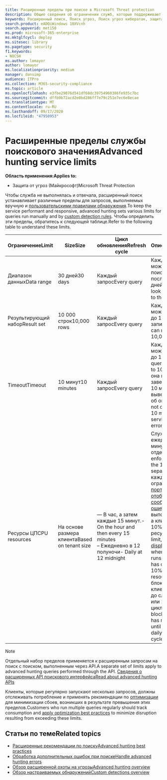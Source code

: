 ```yaml
---
title: Расширенные пределы при поиске в Microsoft Threat protection
description: Общие сведения об ограничении служб, которые поддерживают службу расширенного поискового запросы
keywords: Расширенный поиск, Поиск угроз, Поиск угроз кибератак, защита от угроз Майкрософт, Microsoft 365, MTP, m365, поиск, запрос, телеметрии, схема, Кусто, ограничение использования ЦП, ограничение числа запросов, ресурсы, максимальные результаты
search.product: eADQiWindows 10XVcnh
search.appverid: met150
ms.prod: microsoft-365-enterprise
ms.mktglfcycl: deploy
ms.sitesec: library
ms.pagetype: security
f1.keywords:
- NOCSH
ms.author: lomayor
author: lomayor
ms.localizationpriority: medium
manager: dansimp
audience: ITPro
ms.collection: M365-security-compliance
ms.topic: article
ms.openlocfilehash: e3fbe29076d541df68dc39754960386fe935c7bc
ms.sourcegitcommit: dffb9b72acd2e0bd286ff7e79c251e7ec6e8ecae
ms.translationtype: MT
ms.contentlocale: ru-RU
ms.lasthandoff: 09/17/2020
ms.locfileid: "47950953"
---
```

# <a name="advanced-hunting-service-limits"></a><span data-ttu-id="7119b-104">Расширенные пределы службы поискового значения</span><span class="sxs-lookup"><span data-stu-id="7119b-104">Advanced hunting service limits</span></span>

<span data-ttu-id="7119b-105">**Область применения:**</span><span class="sxs-lookup"><span data-stu-id="7119b-105">**Applies to:**</span></span>
- <span data-ttu-id="7119b-106">Защита от угроз (Майкрософт)</span><span class="sxs-lookup"><span data-stu-id="7119b-106">Microsoft Threat Protection</span></span>

<span data-ttu-id="7119b-107">Чтобы служба не выполнялась и отвечала, расширенный поиск устанавливает различные пределы для запросов, выполняемых вручную и [пользовательскими правилами обнаружения](custom-detection-rules.md).</span><span class="sxs-lookup"><span data-stu-id="7119b-107">To keep the service performant and responsive, advanced hunting sets various limits for queries run manually and by [custom detection rules](custom-detection-rules.md).</span></span> <span data-ttu-id="7119b-108">Чтобы определить эти пределы, обратитесь к следующей таблице.</span><span class="sxs-lookup"><span data-stu-id="7119b-108">Refer to the following table to understand these limits.</span></span>

| <span data-ttu-id="7119b-109">Ограничение</span><span class="sxs-lookup"><span data-stu-id="7119b-109">Limit</span></span> | <span data-ttu-id="7119b-110">Size</span><span class="sxs-lookup"><span data-stu-id="7119b-110">Size</span></span> | <span data-ttu-id="7119b-111">Цикл обновления</span><span class="sxs-lookup"><span data-stu-id="7119b-111">Refresh cycle</span></span> | <span data-ttu-id="7119b-112">Описание</span><span class="sxs-lookup"><span data-stu-id="7119b-112">Description</span></span> |
|--|--|--|--|
| <span data-ttu-id="7119b-113">Диапазон данных</span><span class="sxs-lookup"><span data-stu-id="7119b-113">Data range</span></span> | <span data-ttu-id="7119b-114">30 дней</span><span class="sxs-lookup"><span data-stu-id="7119b-114">30 days</span></span> | <span data-ttu-id="7119b-115">Каждый запрос</span><span class="sxs-lookup"><span data-stu-id="7119b-115">Every query</span></span> | <span data-ttu-id="7119b-116">Каждый запрос может выполнять поиск данных за последние 30 дней.</span><span class="sxs-lookup"><span data-stu-id="7119b-116">Each query can look up data from up to the past 30 days.</span></span> |
| <span data-ttu-id="7119b-117">Результирующий набор</span><span class="sxs-lookup"><span data-stu-id="7119b-117">Result set</span></span> | <span data-ttu-id="7119b-118">10 000 строк</span><span class="sxs-lookup"><span data-stu-id="7119b-118">10,000 rows</span></span> | <span data-ttu-id="7119b-119">Каждый запрос</span><span class="sxs-lookup"><span data-stu-id="7119b-119">Every query</span></span> | <span data-ttu-id="7119b-120">Каждый запрос может возвращать до 10 000 записей.</span><span class="sxs-lookup"><span data-stu-id="7119b-120">Each query can return up to 10,000 records.</span></span> |
| <span data-ttu-id="7119b-121">Timeout</span><span class="sxs-lookup"><span data-stu-id="7119b-121">Timeout</span></span> | <span data-ttu-id="7119b-122">10 минут</span><span class="sxs-lookup"><span data-stu-id="7119b-122">10 minutes</span></span> | <span data-ttu-id="7119b-123">Каждый запрос</span><span class="sxs-lookup"><span data-stu-id="7119b-123">Every query</span></span> | <span data-ttu-id="7119b-124">Каждый запрос может выполняться до 10 минут.</span><span class="sxs-lookup"><span data-stu-id="7119b-124">Each query can run for up to 10 minutes.</span></span> <span data-ttu-id="7119b-125">Если она не будет завершена в течение 10 минут, служба выведет сообщение об ошибке.</span><span class="sxs-lookup"><span data-stu-id="7119b-125">If it does not complete within 10 minutes, the service displays an error.</span></span>
| <span data-ttu-id="7119b-126">Ресурсы ЦП</span><span class="sxs-lookup"><span data-stu-id="7119b-126">CPU resources</span></span> | <span data-ttu-id="7119b-127">На основе размера клиента</span><span class="sxs-lookup"><span data-stu-id="7119b-127">Based on tenant size</span></span> | <span data-ttu-id="7119b-128">— В час, а затем каждые 15 минут.</span><span class="sxs-lookup"><span data-stu-id="7119b-128">- On the hour and then every 15 minutes</span></span><br><span data-ttu-id="7119b-129">– Ежедневно в 12 полуночи</span><span class="sxs-lookup"><span data-stu-id="7119b-129">- Daily at 12 midnight</span></span> | <span data-ttu-id="7119b-130">Служба применяет ежедневный и 15 минутный лимит отдельно.</span><span class="sxs-lookup"><span data-stu-id="7119b-130">The service enforces the daily and the 15-minute limit separately.</span></span> <span data-ttu-id="7119b-131">Для каждого ограничения на [портале отображается сообщение об ошибке](advanced-hunting-errors.md) при выполнении запроса, а клиент потребляет 10% выделенных ресурсов.</span><span class="sxs-lookup"><span data-stu-id="7119b-131">For each limit, the [portal displays an error](advanced-hunting-errors.md) whenever a query runs and the tenant has consumed over 10% of allocated resources.</span></span> <span data-ttu-id="7119b-132">Запросы блокируются, если клиент достиг 100% до следующего дня или 15 минутного цикла.</span><span class="sxs-lookup"><span data-stu-id="7119b-132">Queries are blocked if the tenant has reached 100% until after the next daily or 15-minute cycle.</span></span> |

>[!NOTE] 
><span data-ttu-id="7119b-133">Отдельный набор пределов применяется к расширенным запросам на поиск с поиском, выполненным через API.</span><span class="sxs-lookup"><span data-stu-id="7119b-133">A separate set of limits apply to advanced hunting queries performed through the API.</span></span> [<span data-ttu-id="7119b-134">Сведения о расширенных API поискового интерфейса</span><span class="sxs-lookup"><span data-stu-id="7119b-134">Read about advanced hunting APIs</span></span>](https://docs.microsoft.com/microsoft-365/security/mtp/api-advanced-hunting)

<span data-ttu-id="7119b-135">Клиенты, которые регулярно запускают несколько запросов, должны отслеживать потребление и применять рекомендации по [оптимизации](advanced-hunting-best-practices.md) для минимизации сбоев, возникших в результате превышения этих пределов.</span><span class="sxs-lookup"><span data-stu-id="7119b-135">Customers who run multiple queries regularly should track consumption and [apply optimization best practices](advanced-hunting-best-practices.md) to minimize disruption resulting from exceeding these limits.</span></span>

## <a name="related-topics"></a><span data-ttu-id="7119b-136">Статьи по теме</span><span class="sxs-lookup"><span data-stu-id="7119b-136">Related topics</span></span>

- [<span data-ttu-id="7119b-137">Расширенные рекомендации по поиску</span><span class="sxs-lookup"><span data-stu-id="7119b-137">Advanced hunting best practices</span></span>](advanced-hunting-best-practices.md)
- [<span data-ttu-id="7119b-138">Обработка дополнительных ошибок при поиске</span><span class="sxs-lookup"><span data-stu-id="7119b-138">Handle advanced hunting errors</span></span>](advanced-hunting-errors.md)
- [<span data-ttu-id="7119b-139">Обзор расширенной охоты на угрозы</span><span class="sxs-lookup"><span data-stu-id="7119b-139">Advanced hunting overview</span></span>](advanced-hunting-overview.md)
- [<span data-ttu-id="7119b-140">Обзор настраиваемых обнаружений</span><span class="sxs-lookup"><span data-stu-id="7119b-140">Custom detections overview</span></span>](custom-detections-overview.md)

